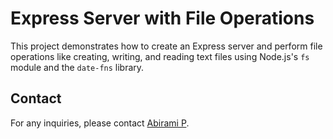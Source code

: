 # Express Server with File Operations

This project demonstrates how to create an Express server and perform file operations like creating, writing, and reading text files using Node.js's `fs` module and the `date-fns` library.


## Contact

For any inquiries, please contact [Abirami P](abiarmivp@gmail.com).
